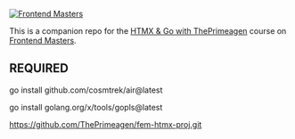 [![Frontend Masters](https://static.frontendmasters.com/assets/brand/logos/full.png)](https://frontendmasters.com)

This is a companion repo for the [HTMX & Go with ThePrimeagen](https://frontendmasters.com/courses/htmx) course on [Frontend Masters](https://frontendmasters.com).


## REQUIRED 
go install github.com/cosmtrek/air@latest

go install golang.org/x/tools/gopls@latest

https://github.com/ThePrimeagen/fem-htmx-proj.git
